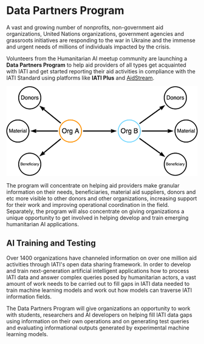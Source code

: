 # Data Partners Program

A vast and growing number of nonprofits, non-government aid organizations, United Nations organizations, government agencies and grassroots initiatives are responding to the war in Ukraine and the immense and urgent needs of millions of individuals impacted by the crisis.

Volunteers from the Humanitarian AI meetup community are launching a **Data Partners Program** to help aid providers of all types get acquainted with IATI and get started reporting their aid activities in compliance with the IATI Standard using platforms like **IATI Plus** and [AidStream](https://aidstream.org/).

![Data Partners](https://github.com/Humanitarian-AI/IATIPlus/blob/main/Media/Data_partners.png)

The program will concentrate on helping aid providers make granular information on their needs, beneficiaries, material aid suppliers, donors and etc more visible to other donors and other organizations, increasing support for their work and improving operational coordination in the field. Separately, the program will also concentrate on giving organizations a unique opportunity to get involved in helping develop and train emerging humanitarian AI applications.

## AI Training and Testing

Over 1400 organizations have channeled information on over one million aid activities through IATI's open data sharing framework. In order to develop and train next-generation artificial intelligent applications how to process IATI data and answer complex queries posed by humanitarian actors, a vast amount of work needs to be carried out to fill gaps in IATI data needed to train machine learning models and work out how models can traverse IATI information fields.

The Data Partners Program will give organizations an opportunity to work with students, researchers and AI developers on helping fill IATI data gaps using information on their own operations and on generating test queries and evaluating informational outputs generated by experimental machine learning models.
